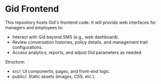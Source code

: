 ﻿# Gid Frontend

This repository hosts Gid's frontend code. It will provide web interfaces for managers and employees to:

- Interact with Gid beyond SMS (e.g., web dashboard).
- Review conversation histories, policy details, and management trait configurations.
- Access analytics, reports, and adjust Gid parameters as needed.

Structure:
- src/: UI components, pages, and front-end logic.
- public/: Static assets (images, CSS, etc.).


